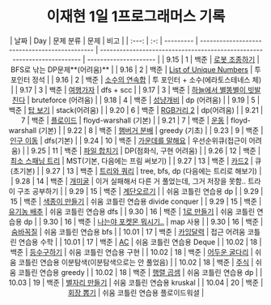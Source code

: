 <div align="center">
  
# 이재현 1일 1프로그래머스 기록

| 날짜  | Day | 문제 분류 | 문제                                          | 비고                                                                    |
| :---: | :-: | --------- | --------------------------------------------- | ----------------------------------------------------------------------- | --------------------- |
| 9.15  |  1  | 백준      | [로봇 조종하기](9월/3주차/0915/)              | BFS로 낚는 DP문제**(어려움)**                                           |
| 9.16  |  2  | 백준      | [List of Unique Numbers](9월/3주차/0916/)     | 투 포인터 정석                                                          |
| 9.16  |  2  | 백준      | [소수의 연속합](9월/3주차/0916/)              | 투 포인터 + 소수(에라토스테네스 체)                                     |
| 9.17  |  3  | 백준      | [여행가자](9월/3주차/0917/)                   | dfs + scc                                                               |
| 9.17  |  3  | 백준      | [하늘에서 별똥별이 빗발친다](9월/3주차/0917/) | bruteforce (어려움)                                                     |
| 9.18  |  4  | 백준      | [성냥개비](9월/4주차/0918/)                   | dp (어려움)                                                             |
| 9.19  |  5  | 백준      | [탑 보기](9월/4주차/0919/)                    | stack(어려움)                                                           |
| 9.20  |  6  | 백준      | [RGB거리 2](9월/4주차/0920/)                  | dp(어려움)                                                              |
| 9.21  |  7  | 백준      | [플로이드](9월/4주차/0921/)                   | floyd-warshall (기본)                                                   |
| 9.21  |  7  | 백준      | [운동](9월/4주차/0921/)                       | floyd-warshall (기본)                                                   |
| 9.22  |  8  | 백준      | [햄버거 분배](9월/4주차/0922/)                | greedy (기초)                                                           |
| 9.23  |  9  | 백준      | [인구 이동](9월/4주차/0923/)                  | dfs(기본)                                                               |
| 9.24  | 10  | 백준      | [가운데를 말해요](9월/4주차/0924/)            | 우선순위큐(접근이 어려움)                                               |
| 9.25  | 11  | 백준      | [파일 합치기](9월/5주차/0925/)                | DP(점화식, 구현 어려움)                                                 |
| 9.26  | 12  | 백준      | [최소 스패닝 트리](9월/5주차/0926/)           | MST(기본, 다음에는 프림 써보기)                                         |
| 9.27  | 13  | 백준      | [카드2](9월/5주차/0927/)                      | 큐(초기본)                                                              |
| 9.27  | 13  | 백준      | [트리와 쿼리](9월/5주차/0927/)                | tree, bfs, dp (다음에는 트리로 해보기)                                  |
| 9.28  | 14  | 백준      | [개미굴](9월/5주차/0928/)                     | 이거 실패해서 다른 거 풀었는데, 그거 저장을 못함.. 트라이 구조 공부하기 |
| 9.29  | 15  | 백준      | [계단오르기](9월/5주차/0929/)                 |                                                                         | 쉬움 코틀린 연습용 dp |
| 9.29  | 15  | 백준      | [색종이 만들기](9월/5주차/0929/)              | 쉬움 코틀린 연습용 divide conquer                                       |
| 9.29  | 15  | 백준      | [유기농 배추](9월/5주차/0929/)                | 쉬움 코틀린 연습용 dfs                                                  |
| 9.30  | 16  | 백준      | [1로 만들기](9월/5주차/0930/)                 | 쉬움 코틀린 연습용 dp                                                   |
| 9.30  | 16  | 백준      | [나는야 포켓몬 뭐시기..](9월/5주차/0930/)     | map 사용                                                                |
| 9.30  | 16  | 백준      | [숨바꼭질](9월/5주차/0930/)                   | 쉬움 코틀린 연습용 bfs                                                  |
| 10.01 | 17  | 백준      | [카잉달력](10월/1주차/1001/)                  | 접근 어려움 코틀린 연습용 수학                                          |
| 10.01 | 17  | 백준      | [AC](10월/1주차/1001/)                        | 쉬움 코틀린 연습용 Deque                                                |
| 10.02 | 18  | 백준      | [등수구하기](10월/1주차/1002/)                | 쉬움 코틀린 연습용 구현                                                 |
| 10.02 | 18  | 백준      | [어두운 굴다리](10월/1주차/1002/)             | 쉬움 코틀린 연습용 이분탐색(이분탐색으로는 안 풀었음)                   |
| 10.02 | 18  | 백준      | [주식](10월/1주차/1002/)                      | 쉬움 코틀린 연습용 greedy                                               |
| 10.02 | 18  | 백준      | [행렬 곱셈](10월/1주차/1002/)                 | 쉬움 코틀린 연습용 dp                                                   |
| 10.03 | 19  | 백준      | [별자리 만들기](10월/1주차/1003/)             | 쉬움 코틀린 연습용 kruskal                                              |
| 10.04 | 20  | 백준      | [회장 뽑기](10월/1주차/1004/)                 | 쉬움 코틀린 연습용 플로이드워셜                                         |

</div>

